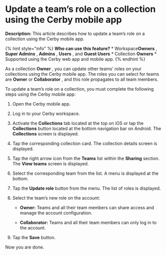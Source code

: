 # Update a team’s role on a collection using the Cerby mobile app

**Description:** This article describes how to update a team’s role on a collection using the Cerby mobile app.

{% hint style="info" %} **Who can use this feature?** * Workspace**Owners** ,
**Super Admins** , **Admins** , **Users** , and **Guest Users** * Collection
**Owners** * Supported using the Cerby web app and mobile app. {% endhint %}

As a collection **Owner** , you can update other teams’ roles on your
collections using the Cerby mobile app. The roles you can select for teams are
**Owner** or **Collaborator** , and this role propagates to all team members.

To update a team’s role on a collection, you must complete the following steps
using the Cerby mobile app:

  1. Open the Cerby mobile app.

  2. Log in to your Cerby workspace.

  3. Activate the **Collections** tab located at the top on iOS or tap the **Collections** button located at the bottom navigation bar on Android. The **Collections** screen is displayed.

  4. Tap the corresponding collection card. The collection details screen is displayed.

  5. Tap the right arrow icon from the **Teams** list within the **Sharing** section. The **View teams** screen is displayed.

  6. Select the corresponding team from the list. A menu is displayed at the bottom.

  7. Tap the **Update role** button from the menu. The list of roles is displayed.

  8. Select the team’s new role on the account:

     * **Owner:** Teams and all their team members can share access and manage the account configuration.

     * **Collaborator:** Teams and all their team members can only log in to the account.

  9. Tap the **Save** button.

Now you are done.

